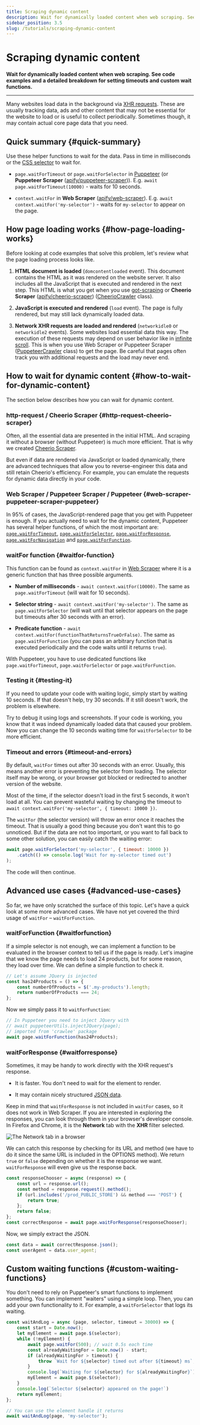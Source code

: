 ```yaml
---
title: Scraping dynamic content
description: Wait for dynamically loaded content when web scraping. See code examples and a detailed breakdown for setting timeouts and custom wait functions.
sidebar_position: 3.5
slug: /tutorials/scraping-dynamic-content
---
```


# Scraping dynamic content

**Wait for dynamically loaded content when web scraping. See code examples and a detailed breakdown for setting timeouts and custom wait functions.**

---

Many websites load data in the background via [XHR requests](../web_scraping_101/web_scraping_techniques.md). These are usually tracking data, ads and other content that may not be essential for the website to load or is useful to collect periodically. Sometimes though, it may contain actual core page data that you need.

## Quick summary {#quick-summary}

Use these helper functions to wait for the data. Pass in time in milliseconds or the [CSS selector](https://developer.mozilla.org/en-US/docs/Web/CSS/CSS_Selectors) to wait for.

* `page.waitForTimeout` or `page.waitForSelector` in [Puppeteer](https://pptr.dev) (or **Puppeteer Scraper** ([apify/puppeteer-scraper](https://apify.com/apify/puppeteer-scraper))).
E.g. `await page.waitForTimeout(10000)` - waits for 10 seconds.

* `context.waitFor` in **Web Scraper** ([apify/web-scraper](https://apify.com/apify/web-scraper)).
E.g. `await context.waitFor('my-selector')` - waits for `my-selector` to appear on the page.

## How page loading works {#how-page-loading-works}

Before looking at code examples that solve this problem, let's review what the page loading process looks like.

1. **HTML document is loaded** (`domcontentloaded` event). This document contains the HTML as it was rendered on the website server. It also includes all the JavaScript that is executed and rendered in the next step. This HTML is what you get when you use [got-scraping](https://www.npmjs.com/package/got-scraping) or **Cheerio Scraper** ([apify/cheerio-scraper](https://apify.com/apify/cheerio-scraper)) ([CheerioCrawler](https://crawlee.dev/api/cheerio-crawler/class/CheerioCrawler) class).

2. **JavaScript is executed and rendered** (`load` event). The page is fully rendered, but may still lack dynamically loaded data.

3. **Network XHR requests are loaded and rendered** (`networkidle0` or `networkidle2` events). Some websites load essential data this way. The execution of these requests may depend on user behavior like in [infinite scroll](https://www.smashingmagazine.com/2013/05/infinite-scrolling-lets-get-to-the-bottom-of-this/).
This is when you use Web Scraper or Puppeteer Scraper ([PuppeteerCrawler](https://crawlee.dev/api/puppeteer-crawler/class/PuppeteerCrawler) class) to get the page. Be careful that pages often track you with additional requests and the load may never end.

## How to wait for dynamic content {#how-to-wait-for-dynamic-content}

The section below describes how you can wait for dynamic content.

### http-request / Cheerio Scraper {#http-request-cheerio-scraper}

Often, all the essential data are presented in the initial HTML. And scraping it without a browser (without Puppeteer) is much more efficient. That is why we created [Cheerio Scraper](https://apify.com/apify/cheerio-scraper).

But even if data are rendered via JavaScript or loaded dynamically, there are advanced techniques that allow you to reverse-engineer this data and still retain Cheerio's efficiency. For example, you can emulate the requests for dynamic data directly in your code.

### Web Scraper / Puppeteer Scraper / Puppeteer {#web-scraper-puppeteer-scraper-puppeteer}

In 95% of cases, the JavaScript-rendered page that you get with Puppeteer is enough. If you actually need to wait for the dynamic content, Puppeteer has several helper functions, of which the most important are: [`page.waitForTimeout`](https://pptr.dev/api/puppeteer.page.waitfortimeout), [`page.waitForSelector`](https://pptr.dev/api/puppeteer.page.waitforselector), [`page.waitForResponse`](https://pptr.dev/api/puppeteer.page.waitforresponse), [`page.waitForNavigation`](https://pptr.dev/api/puppeteer.page.waitfornavigation) and [`page.waitForFunction`](https://pptr.dev/api/puppeteer.page.waitforfunction).

### waitFor function {#waitfor-function}

This function can be found as `context.waitFor` in [Web Scraper](https://apify.com/apify/web-scraper#page-function) where it is a generic function that has three possible arguments.

* **Number of milliseconds** - `await context.waitFor(10000)`. The same as `page.waitForTimeout` (will wait for 10 seconds).

* **Selector string** - `await context.waitFor('my-selector')`. The same as `page.waitForSelector` (will wait until that selector appears on the page but timeouts after 30 seconds with an error).

* **Predicate function** - `await context.waitFor(functionThatReturnsTrueOrFalse)`. The same as `page.waitForFunction` (you can pass an arbitrary function that is executed periodically and the code waits until it returns `true`).

With Puppeteer, you have to use dedicated functions like `page.waitForTimeout`, `page.waitForSelector` or `page.waitForFunction`.

### Testing it {#testing-it}

If you need to update your code with waiting logic, simply start by waiting 10 seconds. If that doesn't help, try 30 seconds. If it still doesn't work, the problem is elsewhere.

Try to debug it using logs and screenshots. If your code is working, you know that it was indeed dynamically loaded data that caused your problem. Now you can change the 10 seconds waiting time for `waitForSelector` to be more efficient.

### Timeout and errors {#timeout-and-errors}

By default, `waitFor` times out after 30 seconds with an error. Usually, this means another error is preventing the selector from loading. The selector itself may be wrong, or your browser got blocked or redirected to another version of the website.

Most of the time, if the selector doesn't load in the first 5 seconds, it won't load at all. You can prevent wasteful waiting by changing the timeout to `await context.waitFor('my-selector', { timeout: 10000 })`.

The `waitFor` (the selector version) will throw an error once it reaches the timeout. That is usually a good thing because you don't want this to go unnoticed. But if the data are not too important, or you want to fall back to some other solution, you can easily catch the waiting error:

```js
await page.waitForSelector('my-selector', { timeout: 10000 })
    .catch(() => console.log('Wait for my-selector timed out')
);
```

The code will then continue.

## Advanced use cases {#advanced-use-cases}

So far, we have only scratched the surface of this topic. Let's have a quick look at some more advanced cases. We have not yet covered the third usage of `waitFor` – `waitForFunction`.

### waitForFunction {#waitforfunction}

If a simple selector is not enough, we can implement a function to be evaluated in the browser context to tell us if the page is ready. Let's imagine that we know the page needs to load 24 products, but for some reason, they load over time. We can define a simple function to check it.

```js
// Let's assume JQuery is injected
const has24Products = () => {
    const numberOfProducts = $('.my-products').length;
    return numberOfProducts === 24;
};
```

Now we simply pass it to `waitForFunction`:

```js
// In Puppeteer you need to inject JQuery with
// await puppeteerUtils.injectJQuery(page);
// imported from 'crawlee' package
await page.waitForFunction(has24Products);
```

### waitForResponse {#waitforresponse}

Sometimes, it may be handy to work directly with the XHR request's response.

* It is faster. You don't need to wait for the element to render.

* It may contain nicely structured [JSON data](../web_scraping_101/web_scraping_techniques.md).

Keep in mind that `waitForResponse` is not included in `waitFor` cases, so it does not work in Web Scraper. If you are interested in exploring the responses, you can look through them in your browser's developer console. In Firefox and Chrome, it is the **Network** tab with the **XHR** filter selected.

![The Network tab in a browser](./images/network-tab.webp)

We can catch this response by checking for its URL and method (we have to do it since the same URL is included in the OPTIONS method). We return `true` or `false` depending on whether it is the response we want. `waitForResponse` will even give us the response back.

```js
const responseChooser = async (response) => {
    const url = response.url();
    const method = response.request().method();
    if (url.includes('/prod_PUBLIC_STORE') && method === 'POST') {
        return true;
    };
    return false;
};
const correctResponse = await page.waitForResponse(responseChooser);
```

Now, we simply extract the JSON.

```js
const data = await correctResponse.json();
const userAgent = data.user_agent;
```

## Custom waiting functions {#custom-waiting-functions}

You don't need to rely on Puppeteer's smart functions to implement something. You can implement "waiters" using a simple loop. Then, you can add your own functionality to it. For example, a `waitForSelector` that logs its waiting.

```js
const waitAndLog = async (page, selector, timeout = 30000) => {
    const start = Date.now();
    let myElement = await page.$(selector);
    while (!myElement) {
        await page.waitFor(500); // wait 0.5s each time
        const alreadyWaitingFor = Date.now() - start;
        if (alreadyWaitingFor > timeout) {
            throw `Wait for ${selector} timed out after ${timeout} ms`;
        }
        console.log(`Waiting for ${selector} for ${alreadyWaitingFor}`);
        myElement = await page.$(selector);
    }
    console.log(`Selector ${selector} appeared on the page!`)
    return myElement;
};

// You can use the element handle it returns
await waitAndLog(page, 'my-selector');
```
